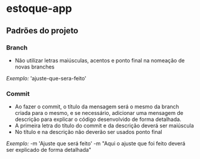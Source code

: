 # estoque-app

## Padrões do projeto

### Branch
- Não utilizar letras maiúsculas, acentos e ponto final na nomeação de novas branches

*Exemplo:* 'ajuste-que-sera-feito'

### Commit
- Ao fazer o commit, o título da mensagem será o mesmo da branch criada para o mesmo, e se necessário, adicionar uma mensagem de descrição para explicar o código desenvolvido de forma detalhada.
- A primeira letra do título do commit e da descrição deverá ser maiúscula
- No título e na descrição não deverão ser usados ponto final

*Exemplo:* -m 'Ajuste que será feito' -m "Aqui o ajuste que foi feito deverá ser explicado de forma detalhada"
